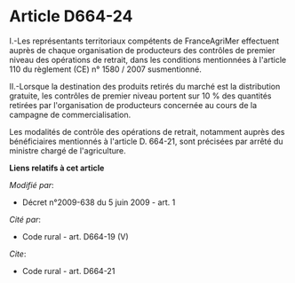 # Article D664-24

I.-Les représentants territoriaux compétents de FranceAgriMer effectuent auprès de chaque organisation de producteurs des
contrôles de premier niveau des opérations de retrait, dans les conditions mentionnées à l'article 110 du règlement (CE) n°
1580 / 2007 susmentionné. 

II.-Lorsque la destination des produits retirés du marché est la distribution gratuite, les contrôles de premier niveau
portent sur 10 % des quantités retirées par l'organisation de producteurs concernée au cours de la campagne de
commercialisation. 

Les modalités de contrôle des opérations de retrait, notamment auprès des bénéficiaires mentionnés à l'article D. 664-21,
sont précisées par arrêté du ministre chargé de l'agriculture.

**Liens relatifs à cet article**

_Modifié par_:

  - Décret n°2009-638 du 5 juin 2009 - art. 1

_Cité par_:

  - Code rural - art. D664-19 (V)

_Cite_:

  - Code rural - art. D664-21
